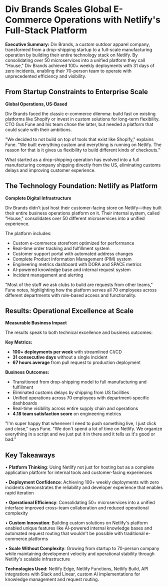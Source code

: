 # Div Brands Scales Global E-Commerce Operations with Netlify's Full-Stack Platform

**Executive Summary:** Div Brands, a custom outdoor apparel company, transformed from a drop-shipping startup to a full-scale manufacturing operation by building their entire technology stack on Netlify. By consolidating over 50 microservices into a unified platform they call "House," Div Brands achieved 100+ weekly deployments with 31 days of zero incidents, enabling their 70-person team to operate with unprecedented efficiency and visibility.

## From Startup Constraints to Enterprise Scale
**Global Operations, US-Based**

Div Brands faced the classic e-commerce dilemma: build fast on existing platforms like Shopify or invest in custom solutions for long-term flexibility. CTO Gus Fune and his team chose the latter, but needed a platform that could scale with their ambitions.

"We decided to not build on top of tools that exist like Shopify," explains Fune. "We built everything custom and everything is running on Netlify. The reason for that is it gives us flexibility to build different kinds of checkouts."

What started as a drop-shipping operation has evolved into a full manufacturing company shipping directly from the US, eliminating customs delays and improving customer experience.

## The Technology Foundation: Netlify as Platform
**Complete Digital Infrastructure**

Div Brands didn't just host their customer-facing store on Netlify—they built their entire business operations platform on it. Their internal system, called "House," consolidates over 50 different microservices into a unified experience.

The platform includes:
- Custom e-commerce storefront optimized for performance
- Real-time order tracking and fulfillment system
- Customer support portal with automated address changes
- Complete Product Information Management (PIM) system
- Engineering metrics dashboard with DORA and SPACE metrics
- AI-powered knowledge base and internal request system
- Incident management and alerting

"Most of the stuff we ask clubs to build are requests from other teams," Fune notes, highlighting how the platform serves all 70 employees across different departments with role-based access and functionality.

## Results: Operational Excellence at Scale
**Measurable Business Impact**

The results speak to both technical excellence and business outcomes:

**Key Metrics:**
- **100+ deployments per week** with streamlined CI/CD
- **31 consecutive days** without a single incident
- **67 hours average** from pull request to production deployment

**Business Outcomes:**
- Transitioned from drop-shipping model to full manufacturing and fulfillment
- Eliminated customs delays by shipping from US facilities
- Unified operations across 70 employees with department-specific dashboards
- Real-time visibility across entire supply chain and operations
- **4.18 team satisfaction score** on engineering metrics

"I'm super happy that whenever I need to push something live, I just click and close," says Fune. "We don't spend a lot of time on Netlify. We organize everything in a script and we just put it in there and it tells us it's good or bad."

## Key Takeaways

• **Platform Thinking**: Using Netlify not just for hosting but as a complete application platform for internal tools and customer-facing experiences

• **Deployment Confidence**: Achieving 100+ weekly deployments with zero incidents demonstrates the reliability and developer experience that enables rapid iteration

• **Operational Efficiency**: Consolidating 50+ microservices into a unified interface improved cross-team collaboration and reduced operational complexity

• **Custom Innovation**: Building custom solutions on Netlify's platform enabled unique features like AI-powered internal knowledge bases and automated request routing that wouldn't be possible with traditional e-commerce platforms

• **Scale Without Complexity**: Growing from startup to 70-person company while maintaining development velocity and operational stability through Netlify's scalable infrastructure

**Technologies Used:** Netlify Edge, Netlify Functions, Netlify Build, API integrations with Slack and Linear, custom AI implementations for knowledge management and request routing.
